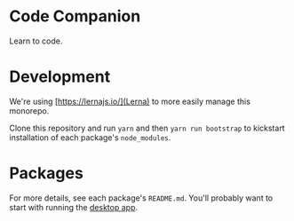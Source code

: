 # Code Companion

Learn to code.

# Development

We're using [https://lernajs.io/](Lerna) to more easily manage this monorepo.

Clone this repository and run `yarn` and then `yarn run bootstrap` to kickstart installation of each package's `node_modules`.

# Packages

For more details, see each package's `README.md`. You'll probably want to start with running the [desktop app](/packages/desktop-app/).
